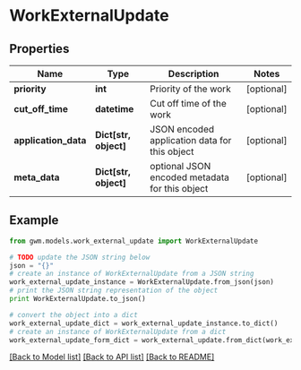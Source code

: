 # WorkExternalUpdate


## Properties
Name | Type | Description | Notes
------------ | ------------- | ------------- | -------------
**priority** | **int** | Priority of the work | [optional] 
**cut_off_time** | **datetime** | Cut off time of the work | [optional] 
**application_data** | **Dict[str, object]** | JSON encoded application data for this object | [optional] 
**meta_data** | **Dict[str, object]** | optional JSON encoded metadata for this object | [optional] 

## Example

```python
from gwm.models.work_external_update import WorkExternalUpdate

# TODO update the JSON string below
json = "{}"
# create an instance of WorkExternalUpdate from a JSON string
work_external_update_instance = WorkExternalUpdate.from_json(json)
# print the JSON string representation of the object
print WorkExternalUpdate.to_json()

# convert the object into a dict
work_external_update_dict = work_external_update_instance.to_dict()
# create an instance of WorkExternalUpdate from a dict
work_external_update_form_dict = work_external_update.from_dict(work_external_update_dict)
```
[[Back to Model list]](../README.md#documentation-for-models) [[Back to API list]](../README.md#documentation-for-api-endpoints) [[Back to README]](../README.md)


